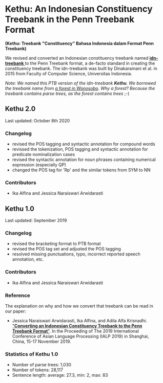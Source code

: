 # Kethu: An Indonesian Constituency Treebank in the Penn Treebank Format
**(Kethu: Treebank "Constituency" Bahasa Indonesia dalam Format Penn Treebank)**

We revised and converted an Indonesian constituency treebank named [**idn-treebank** ](https://github.com/famrashel/idn-treebank) to the Penn Treebank format, a de-facto standard in creating the constituency treebank. The idn-treebank was built by Dinakaramani et al. in 2015 from Faculty of Computer Science, Universitas Indonesia. 

_Note: We named this PTB version of the idn-treebank **Kethu**. We borrowed the treebank name from  [a forest in Wonosobo](http://wiki-wisata.blogspot.com/2014/08/hutan-alas-kethu-wonogiri.html). Why a forest? Because the treebank contains parse trees, as the forest contains trees_ ;-) 


## Kethu 2.0
Last updated: October 8th 2020

### Changelog
* revised the POS tagging and syntactic annotation for compound words
* revissed the tokenization, POS tagging and syntactic annotation for predicate nominalization cases
* revised the syntactic annotation for noun phrases containing numerical expression (especially QP)
* changed the POS tag for 'Rp' and the similar tokens from SYM to NN

### Contributors
* Ika Alfina and Jessica Naraiswari Arwidarasti

## Kethu 1.0
Last updated: September 2019

### Changelog
* revised the bracketing format to PTB format
* revised the POS tag set and adjusted the POS tagging
* resolved missing punctuations, typo, incorrect reported speech annotation, etc.

### Contributors
* Ika Alfina and Jessica Naraiswari Arwidarasti

### Reference

The explanation on why and how we convert that treebank can be read in our paper:

* Jessica Naraiswari Arwidarasti, Ika Alfina, and Adila Alfa Krisnadhi. ["**Converting an Indonesian Constituency Treebank to the Penn Treebank Format**"](https://ieeexplore.ieee.org/abstract/document/9037723). In the Proceeding of The 2019 International Conference of Asian Language Processing (IALP 2019) in Shanghai, China, 15-17 November 2019. 

### Statistics of Kethu 1.0
* Number of parse trees: 1,030
* Number of tokens: 28,117
* Sentence length: average: 27.3, min: 2, max: 83
